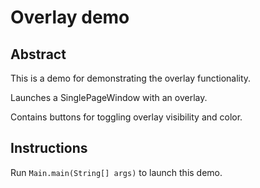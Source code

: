# Overlay demo

## Abstract

This is a demo for demonstrating the overlay functionality.

Launches a SinglePageWindow with an overlay.

Contains buttons for toggling overlay visibility and color.

## Instructions

Run `Main.main(String[] args)` to launch this demo.